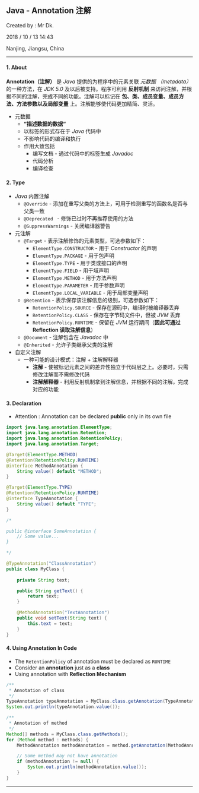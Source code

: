 ## Java - Annotation 注解

Created by : Mr Dk.

2018 / 10 / 13 14:43

Nanjing, Jiangsu, China

---

#### 1. About

__Annotation（注解）__ 是 _Java_ 提供的为程序中的元素关联 _元数据 （metadata）_ 的一种方法，在 _JDK 5.0_ 及以后被支持。程序可利用 __反射机制__ 来访问注解，并根据不同的注解，完成不同的功能。注解可以标记在 __包、类、成员变量、成员方法、方法参数以及局部变量__ 上。注解能够使代码更加精简、灵活。

* 元数据
  * __“描述数据的数据“__
  * 以标签的形式存在于 _Java_ 代码中
  * 不影响代码的编译和执行
  * 作用大致包括
    * 编写文档 - 通过代码中的标签生成 _Javadoc_
    * 代码分析
    * 编译检查

#### 2. Type

* _Java_ 内置注解
  * `@Override` - 添加在重写父类的方法上，可用于检测重写的函数名是否与父类一致
  * `@Deprecated ` - 修饰已过时不再推荐使用的方法
  * `@SuppressWarnings` - 关闭编译器警告
* 元注解
  * `@Target` - 表示注解修饰的元素类型，可选参数如下：
    * `ElementType.CONSTRUCTOR` - 用于 _Constructor_ 的声明
    * `ElementType.PACKAGE` - 用于包声明
    * `ElementType.TYPE` - 用于类或接口的声明
    * `ElementType.FIELD` - 用于域声明
    * `ElementType.METHOD` - 用于方法声明
    * `ElementType.PARAMETER` - 用于参数声明
    * `ElementType.LOCAL_VARIABLE` - 用于局部变量声明
  * `@Retention` - 表示保存该注解信息的级别，可选参数如下：
    * `RetentionPolicy.SOURCE`  - 保存在源码中，编译时被编译器丢弃
    * `RetentionPolicy.CLASS` - 保存在字节码文件中，但被 _JVM_ 丢弃
    * `RetentionPolicy.RUNTIME` - 保留在 _JVM_ 运行期间（__因此可通过 Reflection 读取注解信息__）
  * `@Document` - 注解包含在 _Javadoc_ 中
  * `@Inherited` - 允许子类继承父类的注解
* 自定义注解
  * 一种可能的设计模式：注解 + 注解解释器
    * __注解__ - 使被标记元素之间的差异性独立于代码层之上。必要时，只需修改注解而不需修改代码
    * __注解解释器__ - 利用反射机制拿到注解信息，并根据不同的注解，完成对应的功能

#### 3. Declaration

* Attention : Annotation can be declared __public__ only in its own file

```java
import java.lang.annotation.ElementType;
import java.lang.annotation.Retention;
import java.lang.annotation.RetentionPolicy;
import java.lang.annotation.Target;

@Target(ElementType.METHOD)
@Retention(RetentionPolicy.RUNTIME)
@interface MethodAnnotation {
    String value() default "METHOD";
}

@Target(ElementType.TYPE)
@Retention(RetentionPolicy.RUNTIME)
@interface TypeAnnotation {
    String value() default "TYPE";
}

/*

public @interface SomeAnnotation {
	// Some value...
}

*/

@TypeAnnotation("ClassAnnotation")
public class MyClass {
    
    private String text;

    public String getText() {
        return text;
    }

    @MethodAnnotation("TextAnnotation")
    public void setText(String text) {
        this.text = text;
    }
}
```

#### 4. Using Annotation In Code

* The `RetentionPolicy` of annotation must be declared as `RUNTIME`
* Consider an __annotation__ just as a __class__
* Using annotation with __Reflection Mechanism__

```java
/**
 * Annotation of class
 */
TypeAnnotation typeAnnotation = MyClass.class.getAnnotation(TypeAnnotation.class);
System.out.println(typeAnnotation.value());

/**
 * Annotation of method
 */
Method[] methods = MyClass.class.getMethods();
for (Method method : methods) {
    MethodAnnotation methodAnnotation = method.getAnnotation(MethodAnnotation.class);

    // Some method may not have annotation
    if (methodAnnotation != null) {
        System.out.println(methodAnnotation.value());
    }
}
```

---

